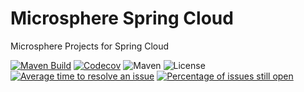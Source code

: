 # Microsphere Spring Cloud

Microsphere Projects for Spring Cloud

[![Maven Build](https://github.com/microsphere-projects/microsphere-spring-cloud/actions/workflows/maven-build.yml/badge.svg)](https://github.com/microsphere-projects/microsphere-spring-cloud/actions/workflows/maven-build.yml)
[![Codecov](https://codecov.io/gh/microsphere-projects/microsphere-spring-cloud/branch/dev/graph/badge.svg)](https://app.codecov.io/gh/microsphere-projects/microsphere-spring-cloud)
![Maven](https://img.shields.io/maven-central/v/io.github.microsphere-projects/microsphere-spring-cloud.svg)
![License](https://img.shields.io/github/license/microsphere-projects/microsphere-spring-cloud.svg)
[![Average time to resolve an issue](http://isitmaintained.com/badge/resolution/microsphere-projects/microsphere-spring-cloud.svg)](http://isitmaintained.com/project/microsphere-projects/microsphere-spring-cloud "Average time to resolve an issue")
[![Percentage of issues still open](http://isitmaintained.com/badge/open/microsphere-projects/microsphere-spring-cloud.svg)](http://isitmaintained.com/project/microsphere-projects/microsphere-spring-cloud "Percentage of issues still open")

